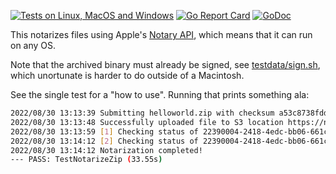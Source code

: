 [![Tests on Linux, MacOS and Windows](https://github.com/bep/macosnotarylib/workflows/Test/badge.svg)](https://github.com/bep/macosnotarylib/actions?query=workflow:Test)
[![Go Report Card](https://goreportcard.com/badge/github.com/bep/macosnotarylib)](https://goreportcard.com/report/github.com/bep/macosnotarylib)
[![GoDoc](https://godoc.org/github.com/bep/macosnotarylib?status.svg)](https://godoc.org/github.com/bep/macosnotarylib)


This notarizes files using Apple's [Notary API](https://developer.apple.com/documentation/notaryapi), which means that it can run on any OS.

Note that the archived binary must already be signed, see [testdata/sign.sh](testdata/sign.sh), which unortunate is harder to do outside of a Macintosh.

See the single test for a "how to use". Running that prints something ala:

```bash
2022/08/30 13:13:39 Submitting helloworld.zip with checksum a53c8738fdd28a3558057c8825f633860846773baae89cf3e0e36f12896393af
2022/08/30 13:13:48 Successfully uploaded file to S3 location https://notary-submissions-prod.s3.us-west-2.amazonaws.com/prod/AROARQRX7CZS3PRF6ZA5L%3A22390004-2418-4edc-bb06-661cca8cf6e0
2022/08/30 13:13:59 [1] Checking status of 22390004-2418-4edc-bb06-661cca8cf6e0
2022/08/30 13:14:12 [2] Checking status of 22390004-2418-4edc-bb06-661cca8cf6e0
2022/08/30 13:14:12 Notarization completed!
--- PASS: TestNotarizeZip (33.55s)
```